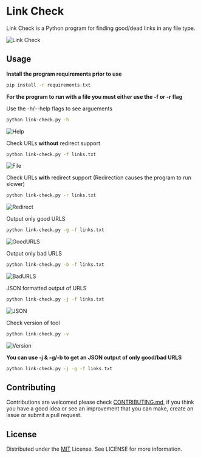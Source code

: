 # Link Check

Link Check is a Python program for finding good/dead links in any file type.

![Link Check](https://i.gyazo.com/4e7e46ca83fc24950ad70194ab222b63.gif)

## Usage
**Install the program requirements prior to use**

```bash
pip install -r requirements.txt
```

**For the program to run with a file you must either use the -f or -r flag**

Use the -h/--help flags to see arguements
```bash
python link-check.py -h
```
![Help](https://i.gyazo.com/5eccaf4307f1a95f7db199f82141d992.png)

Check URLs **without** redirect support
```bash
python link-check.py -f links.txt
```
![File](https://i.gyazo.com/4e7e46ca83fc24950ad70194ab222b63.gif)

Check URLs **with** redirect support (Redirection causes the program to run slower)
```bash
python link-check.py -r links.txt
```
![Redirect](https://i.gyazo.com/a5642797c002d9bd04b3dd59d4824d5c.gif)

Output only good URLS
```bash
python link-check.py -g -f links.txt
```
![GoodURLS](https://i.gyazo.com/f46decc645eaff347d99cd7ee94c5e43.gif)

Output only bad URLS
```bash
python link-check.py -b -f links.txt
```
![BadURLS](https://i.gyazo.com/e4983e267a6dcf10b54d8b4b7f553efc.gif)

JSON formatted output of URLS
```bash
python link-check.py -j -f links.txt
```
![JSON](https://i.gyazo.com/d41916822039f8fac2e60ba4c1afb6f5.png)

Check version of tool
```bash
python link-check.py -v
```
![Version](https://i.gyazo.com/23be09cff4fb01dccc2ba4178802db2c.png)

**You can use -j & -g/-b to get an JSON output of only good/bad URLS**
```bash
python link-check.py -j -g -f links.txt
```

## Contributing
Contributions are welcomed please check [CONTRIBUTING.md](CONTRIBUTING.md), if you think you have a good idea or see an improvement that you can make, create an issue or submit a pull request.

## License
Distributed under the [MIT](https://choosealicense.com/licenses/mit/) License. See LICENSE for more information.
